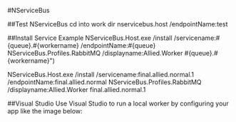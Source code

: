 #NServiceBus

##Test NServiceBus
cd into work dir
nservicebus.host /endpointName:test

##Install Service Example
NServiceBus.Host.exe /install /servicename:#{queue}.#{workername} /endpointName:#{queue} NServiceBus.Profiles.RabbitMQ /displayname:Allied.Worker #{queue}.#{workername}")

NServiceBus.Host.exe /install /servicename:final.allied.normal.1 /endpointName:final.allied.normal NServiceBus.Profiles.RabbitMQ /displayname:Allied.Worker final.allied.normal.1

##Visual Studio
Use Visual Studio to run a local worker by configuring your app like the image below:
